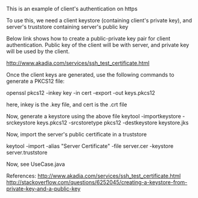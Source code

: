 This is an example of client's authentication  on https

To use this, we need a client keystore (containing client's private key), and server's truststore containing server's public key

Below link shows how to create a public-private key pair for client authentication.
Public key of the client will be with server, and private key will be used by the client.

http://www.akadia.com/services/ssh_test_certificate.html

Once the client keys are generated, use the following commands to generate a PKCS12 file:

openssl pkcs12 -inkey key -in cert -export -out keys.pkcs12

here, inkey is the .key file, and cert is the .crt file

Now, generate a keystore using the above file
keytool -importkeystore -srckeystore keys.pkcs12 -srcstoretype pkcs12 -destkeystore keystore.jks


Now, import the server's public certificate in a truststore

keytool -import -alias "Server Certificate" -file server.cer -keystore server.truststore

Now, see UseCase.java

References:
http://www.akadia.com/services/ssh_test_certificate.html
http://stackoverflow.com/questions/6252045/creating-a-keystore-from-private-key-and-a-public-key
